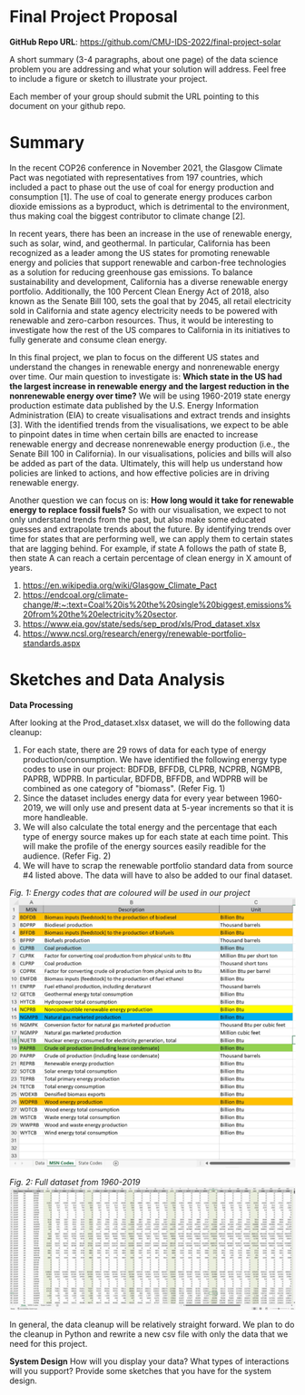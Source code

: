 # Final Project Proposal

**GitHub Repo URL**: https://github.com/CMU-IDS-2022/final-project-solar

A short summary (3-4 paragraphs, about one page) of the data science problem you are addressing and what your solution will address. Feel free to include a figure or sketch to illustrate your project.

Each member of your group should submit the URL pointing to this document on your github repo.


# Summary
In the recent COP26 conference in November 2021, the Glasgow Climate Pact was negotiated with representatives from 197 countries, which included a pact to phase out the use of coal for energy production and consumption [1]. The use of coal to generate energy produces carbon dioxide emissions as a byproduct, which is detrimental to the environment, thus making coal the biggest contributor to climate change [2]. 

In recent years, there has been an increase in the use of renewable energy, such as solar, wind, and geothermal. In particular, California has been recognized as a leader among the US states for promoting renewable energy and policies that support renewable and carbon-free technologies as a solution for reducing greenhouse gas emissions. To balance sustainability and development, California has a diverse renewable energy portfolio. Additionally, the 100 Percent Clean Energy Act of 2018, also known as the Senate Bill 100, sets the goal that by 2045, all retail electricity sold in California and state agency electricity needs to be powered with renewable and zero-carbon resources. Thus, it would be interesting to investigate how the rest of the US compares to California in its initiatives to fully generate and consume clean energy. 

In this final project, we plan to focus on the different US states and understand the changes in renewable energy and nonrenewable energy over time. Our main question to investigate is: **Which state in the US had the largest increase in renewable energy and the largest reduction in the nonrenewable energy over time?** We will be using 1960-2019 state energy production estimate data published by the U.S. Energy Information Administration (EIA) to create visualisations and extract trends and insights [3]. With the identified trends from the visualisations, we expect to be able to pinpoint dates in time when certain bills are enacted to increase renewable energy and decrease nonrenewable energy production (i.e., the Senate Bill 100 in California). In our visualisations, policies and bills will also be added as part of the data. Ultimately, this will help us understand how policies are linked to actions, and how effective policies are in driving renewable energy.

Another question we can focus on is: **How long would it take for renewable energy to replace fossil fuels?** So with our visualisation, we expect to not only understand trends from the past, but also make some educated guesses and extrapolate trends about the future. By identifying trends over time for states that are performing well, we can apply them to certain states that are lagging behind. For example, if state A follows the path of state B, then state A can reach a certain percentage of clean energy in X amount of years.

1. https://en.wikipedia.org/wiki/Glasgow_Climate_Pact
2. https://endcoal.org/climate-change/#:~:text=Coal%20is%20the%20single%20biggest,emissions%20from%20the%20electricity%20sector.
3. https://www.eia.gov/state/seds/sep_prod/xls/Prod_dataset.xlsx
4. https://www.ncsl.org/research/energy/renewable-portfolio-standards.aspx


# Sketches and Data Analysis
**Data Processing** 

After looking at the Prod_dataset.xlsx dataset, we will do the following data cleanup:
1. For each state, there are 29 rows of data for each type of energy production/consumption. We have identified the following energy type codes to use in our project: BDFDB, BFFDB, CLPRB, NCPRB, NGMPB, PAPRB, WDPRB. In particular, BDFDB, BFFDB, and WDPRB will be combined as one category of "biomass". (Refer Fig. 1)
2. Since the dataset includes energy data for every year between 1960-2019, we will only use and present data at 5-year increments so that it is more handleable. 
3. We will also calculate the total energy and the percentage that each type of energy source makes up for each state at each time point. This will make the profile of the energy sources easily readible for the audience. (Refer Fig. 2)
4. We will have to scrap the renewable portfolio standard data from source #4 listed above. The data will have to also be added to our final dataset.

<em>Fig. 1: Energy codes that are coloured will be used in our project</em>
![alt text](https://raw.githubusercontent.com/CMU-IDS-2022/final-project-solar/89197a87b412b94a71c46446393e54df2c421731/Dataset%20-%20Energy%20groupings.jpg)

<em>Fig. 2: Full dataset from 1960-2019</em>
![alt text](https://raw.githubusercontent.com/CMU-IDS-2022/final-project-solar/main/Dataset%20-%201960%20to%202019.jpg)

In general, the data cleanup will be relatively straight forward. We plan to do the cleanup in Python and rewrite a new csv file with only the data that we need for this project.



**System Design**
How will you display your data? What types of interactions will you support? Provide some sketches that you have for the system design.
